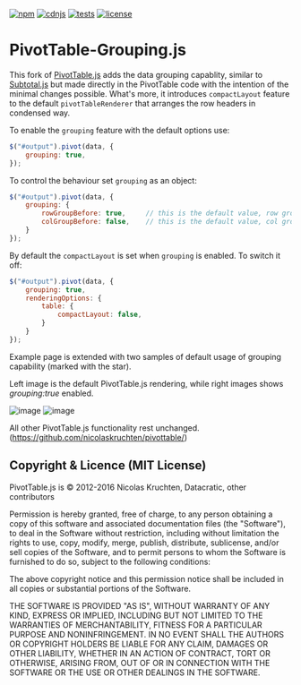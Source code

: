 [![npm](https://pivottable.js.org/images/npm.svg)](https://www.npmjs.com/package/pivottable) [![cdnjs](https://pivottable.js.org/images/cdnjs.svg)](https://cdnjs.com/libraries/pivottable) [![tests](https://pivottable.js.org/images/tests.svg)](https://pivottable.js.org/tests/) [![license](https://pivottable.js.org/images/license.svg)](https://github.com/nicolaskruchten/pivottable/blob/master/LICENSE.md)

# PivotTable-Grouping.js

This fork of [PivotTable.js](https://pivottable.js.org/) adds the data grouping capablity, similar to [Subtotal.js](http://nagarajanchinnasamy.com/subtotal/) but made directly in the PivotTable code with the intention of the minimal changes possible. What's more, it introduces `compactLayout` feature to the default `pivotTableRenderer` that arranges the row headers in condensed way.

To enable the `grouping` feature with the default options use:

```javascript
$("#output").pivot(data, {
    grouping: true,
});
```

To control the behaviour set `grouping` as an object:

```javascript
$("#output").pivot(data, {
    grouping: {
        rowGroupBefore: true,     // this is the default value, row grouping above the child rows
        colGroupBefore: false,    // this is the default value, col grouping after the child cols
    }
});
```

By default the `compactLayout` is set when `grouping` is enabled. To switch it off:

```javascript
$("#output").pivot(data, {
    grouping: true,
    renderingOptions: {
        table: {
            compactLayout: false,
        }
    }
});
```
Example page is extended with two samples of default usage of grouping capability (marked with the star).

Left image is the default PivotTable.js rendering, while right images shows _grouping:true_ enabled.

![image](http://jjagielka.github.io/pivottable-grouping-demo/images/grouping_false.png) ![image](http://jjagielka.github.io/pivottable-grouping-demo/images/grouping_true.png)

All other PivotTable.js functionality rest unchanged. (https://github.com/nicolaskruchten/pivottable/)



## Copyright & Licence (MIT License)

PivotTable.js is © 2012-2016 Nicolas Kruchten, Datacratic, other contributors

Permission is hereby granted, free of charge, to any person obtaining a copy of this software and associated documentation files (the "Software"), to deal in the Software without restriction, including without limitation the rights to use, copy, modify, merge, publish, distribute, sublicense, and/or sell copies of the Software, and to permit persons to whom the Software is furnished to do so, subject to the following conditions:

The above copyright notice and this permission notice shall be included in all copies or substantial portions of the Software.

THE SOFTWARE IS PROVIDED "AS IS", WITHOUT WARRANTY OF ANY KIND, EXPRESS OR IMPLIED, INCLUDING BUT NOT LIMITED TO THE WARRANTIES OF MERCHANTABILITY, FITNESS FOR A PARTICULAR PURPOSE AND NONINFRINGEMENT. IN NO EVENT SHALL THE AUTHORS OR COPYRIGHT HOLDERS BE LIABLE FOR ANY CLAIM, DAMAGES OR OTHER LIABILITY, WHETHER IN AN ACTION OF CONTRACT, TORT OR OTHERWISE, ARISING FROM, OUT OF OR IN CONNECTION WITH THE SOFTWARE OR THE USE OR OTHER DEALINGS IN THE SOFTWARE.
